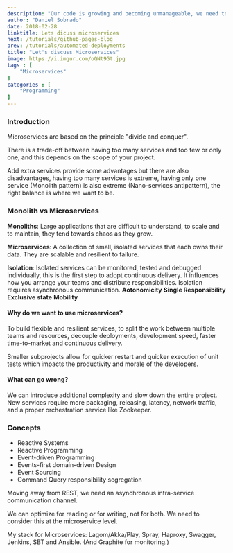 ```yaml
---
description: "Our code is growing and becoming unmanageable, we need to split it in pieces! Microservices to the rescue!."
author: "Daniel Sobrado"
date: 2018-02-28
linktitle: Lets dicuss microservices
next: /tutorials/github-pages-blog
prev: /tutorials/automated-deployments
title: "Let's discuss Microservices"
image: https://i.imgur.com/oQNt9Gt.jpg
tags : [
	"Microservices"
]
categories : [
	"Programming"
]
---
```



### Introduction
Microservices are based on the principle "divide and conquer".

There is a trade-off between having too many services and too few or only one, and this depends on the scope of your project.

Add extra services provide some advantages but there are also disadvantages, having too many services is extreme, having only one service (Monolith pattern) is also extreme (Nano-services antipattern), the right balance is where we want to be.

### Monolith vs Microservices

**Monoliths**: Large applications that are difficult to understand, to scale and to maintain, they tend towards chaos as they grow.

**Microservices**: A collection of small, isolated services that each owns their data. They are scalable and resilient to failure.

**Isolation**: Isolated services can be monitored, tested and debugged individually, this is the first step to adopt continuous delivery. It influences how you arrange your teams and distribute responsibilities. Isolation requires asynchronous communication.
**Aotonomicity**
**Single Responsibility**
**Exclusive state**
**Mobility**

#### Why do we want to use microservices?

To build flexible and resilient services, to split the work between multiple teams and resources, decouple deployments, development speed, faster time-to-market and continuous delivery.

Smaller subprojects allow for quicker restart and quicker execution of unit tests which impacts the productivity and morale of the developers.

#### What can go wrong?

We can introduce additional complexity and slow down the entire project. New services require more packaging, releasing, latency, network traffic, and a proper orchestration service like Zookeeper.

### Concepts

* Reactive Systems
* Reactive Programming
* Event-driven Programming
* Events-first domain-driven Design 
* Event Sourcing
* Command Query responsibility segregation


Moving away from REST, we need an asynchronous intra-service communication channel.

We can optimize for reading or for writing, not for both. We need to consider this at the microservice level.

My stack for Microservices: Lagom/Akka/Play, Spray, Haproxy, Swagger, Jenkins, SBT and Ansible. (And Graphite for monitoring.)